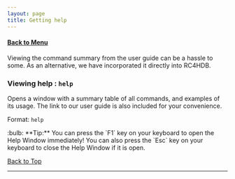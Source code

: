 ```yaml
---
layout: page
title: Getting help
---
```


#### [Back to Menu](../UserGuide.md)

Viewing the command summary from the user guide can be a hassle to some. As an alternative, we have incorporated it
directly into RC4HDB.

### Viewing help : `help`

Opens a window with a summary table of all commands, and examples of its usage.
The link to our user guide is also included for your convenience.

<!---
![help message](images/helpMessage.png)
--->

Format: `help`

<div markdown="span" class="alert alert-primary">:bulb: **Tip:** You can press the `F1` key on your keyboard to
open the Help Window immediately! You can also press the `Esc` key on your keyboard to close the Help Window
if it is open. </div>

[Back to Top](#back-to-menu)

---

